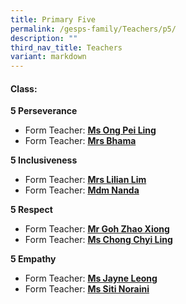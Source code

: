 ```yaml
---
title: Primary Five
permalink: /gesps-family/Teachers/p5/
description: ""
third_nav_title: Teachers
variant: markdown
---
```

#### Class:

**5 Perseverance**  

*   Form Teacher: **[Ms Ong Pei Ling](mailto:ong_pei_ling@schools.gov.sg)**
*   Form Teacher: **[Mrs Bhama](mailto:sathiya_bhama_arasan@schools.gov.sg)**

**5 Inclusiveness**

*   Form Teacher: **[Mrs Lilian Lim](mailto:ho_lilian@schools.gov.sg)**
*   Form Teacher: **[Mdm Nanda](mailto:nandalayga_a@schools.gov.sg)**

**5 Respect**

*   Form Teacher: **[Mr Goh Zhao Xiong](mailto:goh_zhao_xiong@schools.gov.sg)**
*   Form Teacher: **[Ms Chong Chyi Ling](mailto:chong_chyi_ling@schools.gov.sg)**

**5 Empathy**

*   Form Teacher: **[Ms Jayne Leong](mailto:leong_hui_ling_jayne@schools.gov.sg)**
*   Form Teacher: **[Ms Siti Noraini](mailto:siti_noraini_ibrahim@schools.gov.sg)**